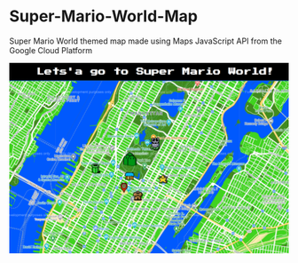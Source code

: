 # Super-Mario-World-Map
Super Mario World themed map made using Maps JavaScript API from the Google Cloud Platform

![Super Mario World Map Screenshot](https://github.com/vxm52/Super-Mario-World-Map/blob/master/extras/Screenshot.png?raw=true)
